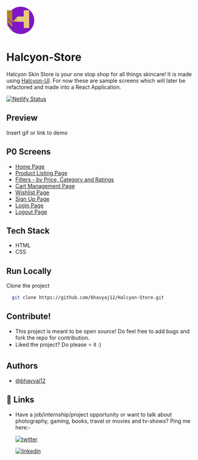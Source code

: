 <img src="/assets/readme logo halcyon 2.svg" width="75" height="75">

# Halcyon-Store

Halcyon Skin Store is your one stop shop for all things skincare! It is made using [Halcyon-UI](https://github.com/bhavyaj12/HalcyonUI). For now these are sample screens which will later be refactored and made into a React Application.

[![Netlify Status](https://api.netlify.com/api/v1/badges/4ac2b4b2-5147-43ba-a6e8-8162cea25c7b/deploy-status)](https://app.netlify.com/sites/halcyon-skin-store/deploys)


## Preview

Insert gif or link to demo


## P0 Screens

- [Home Page](https://halcyon-skin-store.netlify.app/)
- [Product Listing Page](https://halcyon-skin-store.netlify.app/product%20list/product)
- [Filters - by Price, Category and Ratings](https://halcyon-skin-store.netlify.app/filters/filter)
- [Cart Management Page](https://halcyon-skin-store.netlify.app/cart/cart)
- [Wishlist Page](https://halcyon-skin-store.netlify.app/wishlist/wishlist)
- [Sign Up Page](https://halcyon-skin-store.netlify.app/authentication/signup)
- [Login Page](https://halcyon-skin-store.netlify.app/authentication/login)
- [Logout Page](https://halcyon-skin-store.netlify.app/authentication/logout)

## Tech Stack
- HTML
- CSS

## Run Locally

Clone the project

```bash
  git clone https://github.com/bhavyaj12/Halcyon-Store.git
```

## Contribute!
- This project is meant to be open source! Do feel free to add bugs and fork the repo for contribution. 
- Liked the project? Do please ⭐ it :)

## Authors

- [@bhavyaj12](https://github.com/bhavyaj12)


## 🔗 Links
- Have a job/internship/project opportunity or want to talk about photography, gaming, books, travel or movies and tv-shows? Ping me here:-

    [![twitter](https://img.shields.io/badge/twitter-1DA1F2?style=for-the-badge&logo=twitter&logoColor=white)](https://twitter.com/bhavzlearn) 

    [![linkedin](https://img.shields.io/badge/linkedin-0A66C2?style=for-the-badge&logo=linkedin&logoColor=white)](https://www.linkedin.com/in/bhavya-joshi-438178184)
